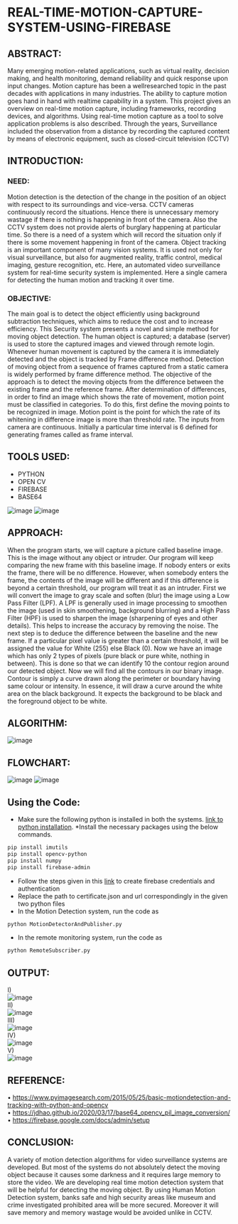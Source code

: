 # REAL-TIME-MOTION-CAPTURE-SYSTEM-USING-FIREBASE

## ABSTRACT:

 Many emerging motion-related applications, such as virtual
reality, decision making, and health monitoring, demand reliability and
quick response upon input changes. Motion capture has been a wellresearched topic in the past decades with applications in many
industries. The ability to capture motion goes hand in hand with realtime capability in a system. This project gives an overview on real-time
motion capture, including frameworks, recording devices, and
algorithms. Using real-time motion capture as a tool to solve
application problems is also described. Through the years, Surveillance
included the observation from a distance by recording the captured
content by means of electronic equipment, such as closed-circuit
television (CCTV)

## INTRODUCTION:
### NEED:
 Motion detection is the detection of the change in the position of
an object with respect to its surroundings and vice-versa. CCTV
cameras continuously record the situations. Hence there is unnecessary
memory wastage if there is nothing is happening in front of the camera.
Also the CCTV system does not provide alerts of burglary happening at
particular time. So there is a need of a system which will record the
situation only if there is some movement happening in front of the
camera. Object tracking is an important component of many vision
systems. It is used not only for visual surveillance, but also for
augmented reality, traffic control, medical imaging, gesture recognition,
etc. Here, an automated video surveillance system for real-time security
system is implemented. Here a single camera for detecting the human
motion and tracking it over time.
### OBJECTIVE:
 The main goal is to detect the object efficiently using
background subtraction techniques, which aims to reduce the cost and
to increase efficiency. This Security system presents a novel and simple
method for moving object detection. The human object is captured; a
database (server) is used to store the captured images and viewed
through remote login. Whenever human movement is captured by the
camera it is immediately detected and the object is tracked by Frame
difference method. Detection of moving object from a sequence of
frames captured from a static camera is widely performed by frame
difference method. The objective of the approach is to detect the
moving objects from the difference between the existing frame and the
reference frame. After determination of differences, in order to find an
image which shows the rate of movement, motion point must be
classified in categories. To do this, first define the moving points to be
recognized in image. Motion point is the point for which the rate of its
whitening in difference image is more than threshold rate. The inputs
from camera are continuous. Initially a particular time interval is
6
defined for generating frames called as frame interval.

## TOOLS USED:
* PYTHON
* OPEN CV
* FIREBASE
* BASE64


![image](https://user-images.githubusercontent.com/46374770/194746863-6a5cb958-4d6f-4cac-a7c7-ac525a7ba746.png) ![image](https://user-images.githubusercontent.com/46374770/194746942-6f77314c-9956-4afd-b02b-5d314a21068f.png)


## APPROACH:
When the program starts, we will capture a picture
called baseline image. This is the image without any object or
intruder. Our program will keep comparing the new frame with this
baseline image. If nobody enters or exits the frame, there will be no
difference. However, when somebody enters the frame, the contents of
the image will be different and if this difference is beyond a certain
threshold, our program will treat it as an intruder. First we will convert
the image to gray scale and soften (blur) the image using a Low Pass
Filter (LPF). A LPF is generally used in image processing to smoothen
the image (used in skin smoothening, background blurring) and a High
Pass Filter (HPF) is used to sharpen the image (sharpening of eyes and
other details). This helps to increase the accuracy by removing the
noise. The next step is to deduce the difference between the baseline
and the new frame. If a particular pixel value is greater than a certain
threshold, it will be assigned the value for White (255) else Black (0).
Now we have an image which has only 2 types of pixels (pure black or
pure white, nothing in between). This is done so that we can identify
10
the contour region around our detected object. Now we will find all the
contours in our binary image. Contour is simply a curve drawn along
the perimeter or boundary having same colour or intensity. In essence,
it will draw a curve around the white area on the black background. It
expects the background to be black and the foreground object to be
white. 

## ALGORITHM:
![image](https://user-images.githubusercontent.com/46374770/194747210-7e56a260-c129-464c-8ca5-eda24f4cbae5.png)

## FLOWCHART:
![image](https://user-images.githubusercontent.com/46374770/194747122-e9710e06-0740-4572-b7ed-93e4cb2bdefb.png)
![image](https://user-images.githubusercontent.com/46374770/194747153-d6ae3388-08f6-46d7-a559-2ea55914a979.png)

## Using the Code:
* Make sure the following python is installed in both the systems. [link to python installation](https://www.python.org/downloads/).
*Install the necessary packages using the below commands.
```sh
pip install imutils
pip install opencv-python
pip install numpy
pip install firebase-admin
```
* Follow the steps given in this [link](https://firebase.google.com/docs/admin/setup#windows) to create firebase credentials and authentication
* Replace the path to certificate.json and url correspondingly in the given two python files
* In the Motion Detection system, run the code as 
```sh
python MotionDetectorAndPublisher.py
```
* In the remote monitoring system, run the code as
```sh
python RemoteSubscriber.py
```


## OUTPUT:
I)<br />
![image](https://user-images.githubusercontent.com/46374770/194748517-e26a0c75-84f2-4d90-8387-8c7f33d7b0c1.png)<br />
II)<br />
![image](https://user-images.githubusercontent.com/46374770/194748566-c9ba3a1d-6ddf-4d47-9fad-f3af2879dd12.png)<br />
III)<br />
![image](https://user-images.githubusercontent.com/46374770/194748611-36b6e18c-c865-458f-95e6-d1d4eeb69fc1.png)<br />
IV) <br />
![image](https://user-images.githubusercontent.com/46374770/194748631-1a9e49d6-dcd6-48ab-b68e-eb1674b655e0.png)<br />
V)<br />
![image](https://user-images.githubusercontent.com/46374770/194748676-fa426c06-d7b2-424c-a9de-cc141a377d6a.png)<br />

## REFERENCE:
• https://www.pyimagesearch.com/2015/05/25/basic-motiondetection-and-tracking-with-python-and-opencv <br />
• https://jdhao.github.io/2020/03/17/base64_opencv_pil_image_conversion/ <br />
• https://firebase.google.com/docs/admin/setup <br />

## CONCLUSION:
A variety of motion detection algorithms for video surveillance
systems are developed. But most of the systems do not absolutely detect
the moving object because it causes some darkness and it requires large
memory to store the video. We are developing real time motion
detection system that will be helpful for detecting the moving object.
By using Human Motion Detection system, banks safe and high
security areas like museum and crime investigated prohibited area will
be more secured. Moreover it will save memory and memory wastage
would be avoided unlike in CCTV.


